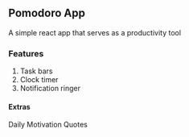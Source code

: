 ## Pomodoro App

A simple react app that serves as a productivity tool

### Features
1. Task bars
2. Clock timer
3. Notification ringer


#### Extras 
Daily Motivation Quotes 